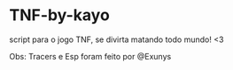 # TNF-by-kayo
script para o jogo TNF, se divirta matando todo mundo! <3

Obs: Tracers e Esp foram feito por @Exunys

